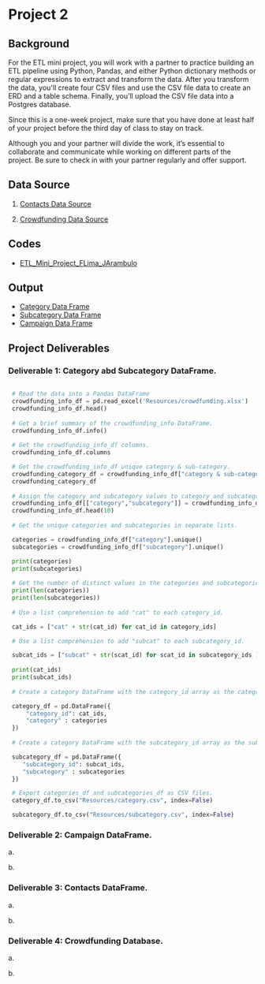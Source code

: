 # Project 2

## Background

For the ETL mini project, you will work with a partner to practice building an ETL pipeline using Python, Pandas, and either Python dictionary methods or regular expressions to extract and transform the data. After you transform the data, you'll create four CSV files and use the CSV file data to create an ERD and a table schema. Finally, you’ll upload the CSV file data into a Postgres database.

Since this is a one-week project, make sure that you have done at least half of your project before the third day of class to stay on track.

Although you and your partner will divide the work, it’s essential to collaborate and communicate while working on different parts of the project. Be sure to check in with your partner regularly and offer support.

## Data Source

1. [Contacts Data Source](https://github.com/fabiomarcullo/Crowdfunding_ETL/tree/main/Resources/contacts.xlsx)

2. [Crowdfunding Data Source](https://github.com/fabiomarcullo/Crowdfunding_ETL/tree/main/Resources/crowdfunding.xlsx)

## Codes

- [ETL_Mini_Project_FLima_JArambulo](https://github.com/fabiomarcullo/Crowdfunding_ETL/tree/main/ETL_Mini_Project_FLima_JArambulo.ipynb)

## Output

- [Category Data Frame](https://github.com/fabiomarcullo/Crowdfunding_ETL/tree/main/Resources/category.csv)
- [Subcategory Data Frame](https://github.com/fabiomarcullo/Crowdfunding_ETL/tree/main/Resources/subcategory.csv)
- [Campaign Data Frame](https://github.com/fabiomarcullo/Crowdfunding_ETL/tree/main/Resources/campaign.csv)

## Project Deliverables

  ### Deliverable 1: Category abd Subcategory DataFrame.

 ```python

  # Read the data into a Pandas DataFrame
  crowdfunding_info_df = pd.read_excel('Resources/crowdfunding.xlsx')
  crowdfunding_info_df.head()
  
  # Get a brief summary of the crowdfunding_info DataFrame.
  crowdfunding_info_df.info()
  
  # Get the crowdfunding_info_df columns.
  crowdfunding_info_df.columns

  # Get the crowdfunding_info_df unique category & sub-category.
  crowdfunding_category_df = crowdfunding_info_df["category & sub-category"].unique()
  crowdfunding_category_df
  
  # Assign the category and subcategory values to category and subcategory columns.
  crowdfunding_info_df[["category","subcategory"]] = crowdfunding_info_df["category & sub-category"].str.split('/', n=1, expand=True)
  crowdfunding_info_df.head(10)
  
  # Get the unique categories and subcategories in separate lists.

  categories = crowdfunding_info_df["category"].unique()
  subcategories = crowdfunding_info_df["subcategory"].unique()

  print(categories)
  print(subcategories)
  
  # Get the number of distinct values in the categories and subcategories lists.
  print(len(categories))
  print(len(subcategories))
  
  # Use a list comprehension to add "cat" to each category_id. 

  cat_ids = ["cat" + str(cat_id) for cat_id in category_ids]

  # Use a list comprehension to add "subcat" to each subcategory_id.    

  subcat_ids = ["subcat" + str(scat_id) for scat_id in subcategory_ids ]
    
  print(cat_ids)
  print(subcat_ids)
  
  # Create a category DataFrame with the category_id array as the category_id and categories list as the category name.

  category_df = pd.DataFrame({
      "category_id": cat_ids,
      "category" : categories
  })
  
  # Create a category DataFrame with the subcategory_id array as the subcategory_id and subcategories list as the subcategory name. 

  subcategory_df = pd.DataFrame({
     "subcategory_id": subcat_ids,
     "subcategory" : subcategories
  })

  # Export categories_df and subcategories_df as CSV files.
  category_df.to_csv("Resources/category.csv", index=False)

  subcategory_df.to_csv("Resources/subcategory.csv", index=False)
```

### Deliverable 2: Campaign DataFrame.

a. 

b. 

### Deliverable 3: Contacts DataFrame.

a. 

b. 

### Deliverable 4: Crowdfunding Database.

a. 

b. 


